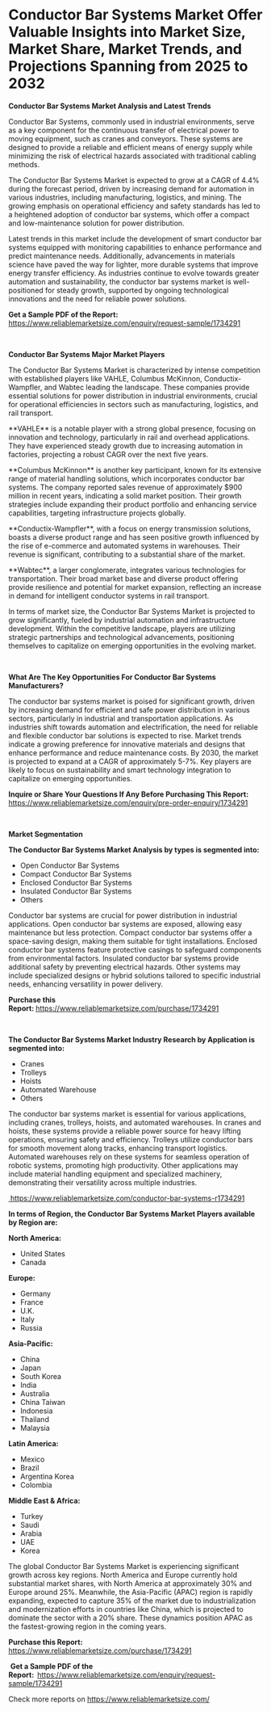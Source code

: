 <p><h1>Conductor Bar Systems Market Offer Valuable Insights into Market Size, Market Share, Market Trends, and Projections Spanning from 2025 to 2032</h1></p><p><strong>Conductor Bar Systems Market Analysis and Latest Trends</strong></p>
<p><p>Conductor Bar Systems, commonly used in industrial environments, serve as a key component for the continuous transfer of electrical power to moving equipment, such as cranes and conveyors. These systems are designed to provide a reliable and efficient means of energy supply while minimizing the risk of electrical hazards associated with traditional cabling methods.</p><p>The Conductor Bar Systems Market is expected to grow at a CAGR of 4.4% during the forecast period, driven by increasing demand for automation in various industries, including manufacturing, logistics, and mining. The growing emphasis on operational efficiency and safety standards has led to a heightened adoption of conductor bar systems, which offer a compact and low-maintenance solution for power distribution.</p><p>Latest trends in this market include the development of smart conductor bar systems equipped with monitoring capabilities to enhance performance and predict maintenance needs. Additionally, advancements in materials science have paved the way for lighter, more durable systems that improve energy transfer efficiency. As industries continue to evolve towards greater automation and sustainability, the conductor bar systems market is well-positioned for steady growth, supported by ongoing technological innovations and the need for reliable power solutions.</p></p>
<p><strong>Get a Sample PDF of the Report:&nbsp;</strong> <a href="https://www.reliablemarketsize.com/enquiry/request-sample/1734291?utm_campaign=3564&utm_medium=2&utm_source=Github&utm_content=ia&utm_term=10042025&utm_id=conductor-bar-systems">https://www.reliablemarketsize.com/enquiry/request-sample/1734291</a></p>
<p>&nbsp;</p>
<p><strong>Conductor Bar Systems Major Market Players</strong></p>
<p><p>The Conductor Bar Systems Market is characterized by intense competition with established players like VAHLE, Columbus McKinnon, Conductix-Wampfler, and Wabtec leading the landscape. These companies provide essential solutions for power distribution in industrial environments, crucial for operational efficiencies in sectors such as manufacturing, logistics, and rail transport.</p><p>**VAHLE** is a notable player with a strong global presence, focusing on innovation and technology, particularly in rail and overhead applications. They have experienced steady growth due to increasing automation in factories, projecting a robust CAGR over the next five years.</p><p>**Columbus McKinnon** is another key participant, known for its extensive range of material handling solutions, which incorporates conductor bar systems. The company reported sales revenue of approximately $900 million in recent years, indicating a solid market position. Their growth strategies include expanding their product portfolio and enhancing service capabilities, targeting infrastructure projects globally.</p><p>**Conductix-Wampfler**, with a focus on energy transmission solutions, boasts a diverse product range and has seen positive growth influenced by the rise of e-commerce and automated systems in warehouses. Their revenue is significant, contributing to a substantial share of the market.</p><p>**Wabtec**, a larger conglomerate, integrates various technologies for transportation. Their broad market base and diverse product offering provide resilience and potential for market expansion, reflecting an increase in demand for intelligent conductor systems in rail transport.</p><p>In terms of market size, the Conductor Bar Systems Market is projected to grow significantly, fueled by industrial automation and infrastructure development. Within the competitive landscape, players are utilizing strategic partnerships and technological advancements, positioning themselves to capitalize on emerging opportunities in the evolving market.</p></p>
<p>&nbsp;</p>
<p><strong>What Are The Key Opportunities For Conductor Bar Systems Manufacturers?</strong></p>
<p><p>The conductor bar systems market is poised for significant growth, driven by increasing demand for efficient and safe power distribution in various sectors, particularly in industrial and transportation applications. As industries shift towards automation and electrification, the need for reliable and flexible conductor bar solutions is expected to rise. Market trends indicate a growing preference for innovative materials and designs that enhance performance and reduce maintenance costs. By 2030, the market is projected to expand at a CAGR of approximately 5-7%. Key players are likely to focus on sustainability and smart technology integration to capitalize on emerging opportunities.</p></p>
<p><strong>Inquire or Share Your Questions If Any Before Purchasing This Report:</strong> <a href="https://www.reliablemarketsize.com/enquiry/pre-order-enquiry/1734291?utm_campaign=3564&utm_medium=2&utm_source=Github&utm_content=ia&utm_term=10042025&utm_id=conductor-bar-systems">https://www.reliablemarketsize.com/enquiry/pre-order-enquiry/1734291</a></p>
<p>&nbsp;</p>
<p><strong>Market Segmentation</strong></p>
<p><strong>The Conductor Bar Systems Market Analysis by types is segmented into:</strong></p>
<p><ul><li>Open Conductor Bar Systems</li><li>Compact Conductor Bar Systems</li><li>Enclosed Conductor Bar Systems</li><li>Insulated Conductor Bar Systems</li><li>Others</li></ul></p>
<p><p>Conductor bar systems are crucial for power distribution in industrial applications. Open conductor bar systems are exposed, allowing easy maintenance but less protection. Compact conductor bar systems offer a space-saving design, making them suitable for tight installations. Enclosed conductor bar systems feature protective casings to safeguard components from environmental factors. Insulated conductor bar systems provide additional safety by preventing electrical hazards. Other systems may include specialized designs or hybrid solutions tailored to specific industrial needs, enhancing versatility in power delivery.</p></p>
<p><strong>Purchase this Report:&nbsp;</strong><a href="https://www.reliablemarketsize.com/purchase/1734291?utm_campaign=3564&utm_medium=2&utm_source=Github&utm_content=ia&utm_term=10042025&utm_id=conductor-bar-systems">https://www.reliablemarketsize.com/purchase/1734291</a></p>
<p>&nbsp;</p>
<p><strong>The Conductor Bar Systems Market Industry Research by Application is segmented into:</strong></p>
<p><ul><li>Cranes</li><li>Trolleys</li><li>Hoists</li><li>Automated Warehouse</li><li>Others</li></ul></p>
<p><p>The conductor bar systems market is essential for various applications, including cranes, trolleys, hoists, and automated warehouses. In cranes and hoists, these systems provide a reliable power source for heavy lifting operations, ensuring safety and efficiency. Trolleys utilize conductor bars for smooth movement along tracks, enhancing transport logistics. Automated warehouses rely on these systems for seamless operation of robotic systems, promoting high productivity. Other applications may include material handling equipment and specialized machinery, demonstrating their versatility across multiple industries.</p></p>
<p><a href="https://www.reliablemarketsize.com/conductor-bar-systems-r1734291?utm_campaign=3564&utm_medium=2&utm_source=Github&utm_content=ia&utm_term=10042025&utm_id=conductor-bar-systems">&nbsp;https://www.reliablemarketsize.com/conductor-bar-systems-r1734291</a></p>
<p><strong>In terms of Region, the Conductor Bar Systems Market Players available by Region are:</strong></p>
<p>
    <p> <strong> North America: </strong>
        <ul>
            <li>United States</li>
            <li>Canada</li>
        </ul>
        </p> 
    <p> <strong> Europe: </strong>
        <ul>
            <li>Germany</li>
            <li>France</li>
            <li>U.K.</li>
            <li>Italy</li>
            <li>Russia</li>
        </ul>
        </p> 
    <p> <strong> Asia-Pacific: </strong>
        <ul>
            <li>China</li>
            <li>Japan</li>
            <li>South Korea</li>
            <li>India</li>
            <li>Australia</li>
            <li>China Taiwan</li>
            <li>Indonesia</li>
            <li>Thailand</li>
            <li>Malaysia</li>
        </ul>
        </p> 
    <p> <strong> Latin America: </strong>
        <ul>
            <li>Mexico</li>
            <li>Brazil</li>
            <li>Argentina Korea</li>
            <li>Colombia</li>
        </ul>
        </p> 
    <p> <strong> Middle East & Africa: </strong>
        <ul>
            <li>Turkey</li>
            <li>Saudi</li>
            <li>Arabia</li>
            <li>UAE</li>
            <li>Korea</li>
        </ul>
    </p>
    </p>
<p><p>The global Conductor Bar Systems Market is experiencing significant growth across key regions. North America and Europe currently hold substantial market shares, with North America at approximately 30% and Europe around 25%. Meanwhile, the Asia-Pacific (APAC) region is rapidly expanding, expected to capture 35% of the market due to industrialization and modernization efforts in countries like China, which is projected to dominate the sector with a 20% share. These dynamics position APAC as the fastest-growing region in the coming years.</p></p>
<p><strong>Purchase this Report: </strong><a href="https://www.reliablemarketsize.com/purchase/1734291?utm_campaign=3564&utm_medium=2&utm_source=Github&utm_content=ia&utm_term=10042025&utm_id=conductor-bar-systems">https://www.reliablemarketsize.com/purchase/1734291</a></p>
<p>&nbsp;<strong>Get a Sample PDF of the Report:&nbsp;&nbsp;</strong><a href="https://www.reliablemarketsize.com/enquiry/request-sample/1734291?utm_campaign=3564&utm_medium=2&utm_source=Github&utm_content=ia&utm_term=10042025&utm_id=conductor-bar-systems">https://www.reliablemarketsize.com/enquiry/request-sample/1734291</a></p>
<p><strong></strong></p>
<p>Check more reports on <a href="https://www.reliablemarketsize.com/?utm_campaign=3564&utm_medium=2&utm_source=Github&utm_content=ia&utm_term=10042025&utm_id=conductor-bar-systems">https://www.reliablemarketsize.com/</a></p>